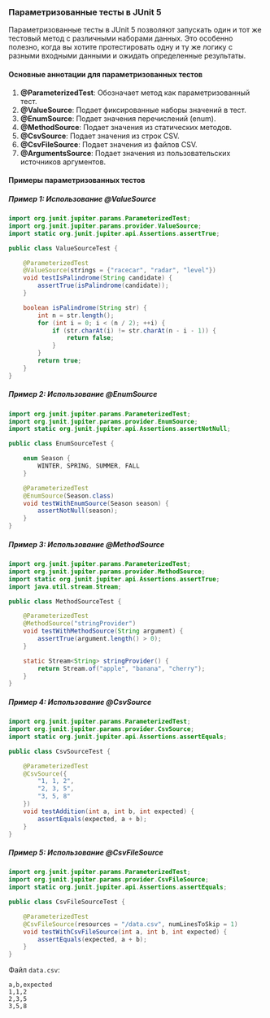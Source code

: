 ### Параметризованные тесты в JUnit 5

Параметризованные тесты в JUnit 5 позволяют запускать один и тот же тестовый метод с различными наборами данных. Это особенно полезно, когда вы хотите протестировать одну и ту же логику с разными входными данными и ожидать определенные результаты.

#### Основные аннотации для параметризованных тестов

1. **@ParameterizedTest**: Обозначает метод как параметризованный тест.
2. **@ValueSource**: Подает фиксированные наборы значений в тест.
3. **@EnumSource**: Подает значения перечислений (enum).
4. **@MethodSource**: Подает значения из статических методов.
5. **@CsvSource**: Подает значения из строк CSV.
6. **@CsvFileSource**: Подает значения из файлов CSV.
7. **@ArgumentsSource**: Подает значения из пользовательских источников аргументов.

#### Примеры параметризованных тестов

##### Пример 1: Использование @ValueSource
```java
import org.junit.jupiter.params.ParameterizedTest;
import org.junit.jupiter.params.provider.ValueSource;
import static org.junit.jupiter.api.Assertions.assertTrue;

public class ValueSourceTest {

    @ParameterizedTest
    @ValueSource(strings = {"racecar", "radar", "level"})
    void testIsPalindrome(String candidate) {
        assertTrue(isPalindrome(candidate));
    }

    boolean isPalindrome(String str) {
        int n = str.length();
        for (int i = 0; i < (n / 2); ++i) {
            if (str.charAt(i) != str.charAt(n - i - 1)) {
                return false;
            }
        }
        return true;
    }
}
```

##### Пример 2: Использование @EnumSource
```java
import org.junit.jupiter.params.ParameterizedTest;
import org.junit.jupiter.params.provider.EnumSource;
import static org.junit.jupiter.api.Assertions.assertNotNull;

public class EnumSourceTest {

    enum Season {
        WINTER, SPRING, SUMMER, FALL
    }

    @ParameterizedTest
    @EnumSource(Season.class)
    void testWithEnumSource(Season season) {
        assertNotNull(season);
    }
}
```

##### Пример 3: Использование @MethodSource
```java
import org.junit.jupiter.params.ParameterizedTest;
import org.junit.jupiter.params.provider.MethodSource;
import static org.junit.jupiter.api.Assertions.assertTrue;
import java.util.stream.Stream;

public class MethodSourceTest {

    @ParameterizedTest
    @MethodSource("stringProvider")
    void testWithMethodSource(String argument) {
        assertTrue(argument.length() > 0);
    }

    static Stream<String> stringProvider() {
        return Stream.of("apple", "banana", "cherry");
    }
}
```

##### Пример 4: Использование @CsvSource
```java
import org.junit.jupiter.params.ParameterizedTest;
import org.junit.jupiter.params.provider.CsvSource;
import static org.junit.jupiter.api.Assertions.assertEquals;

public class CsvSourceTest {

    @ParameterizedTest
    @CsvSource({
        "1, 1, 2",
        "2, 3, 5",
        "3, 5, 8"
    })
    void testAddition(int a, int b, int expected) {
        assertEquals(expected, a + b);
    }
}
```

##### Пример 5: Использование @CsvFileSource
```java
import org.junit.jupiter.params.ParameterizedTest;
import org.junit.jupiter.params.provider.CsvFileSource;
import static org.junit.jupiter.api.Assertions.assertEquals;

public class CsvFileSourceTest {

    @ParameterizedTest
    @CsvFileSource(resources = "/data.csv", numLinesToSkip = 1)
    void testWithCsvFileSource(int a, int b, int expected) {
        assertEquals(expected, a + b);
    }
}
```

Файл `data.csv`:
```
a,b,expected
1,1,2
2,3,5
3,5,8
```